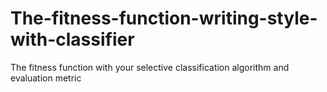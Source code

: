 # The-fitness-function-writing-style-with-classifier
The fitness function with your selective classification algorithm and evaluation metric
